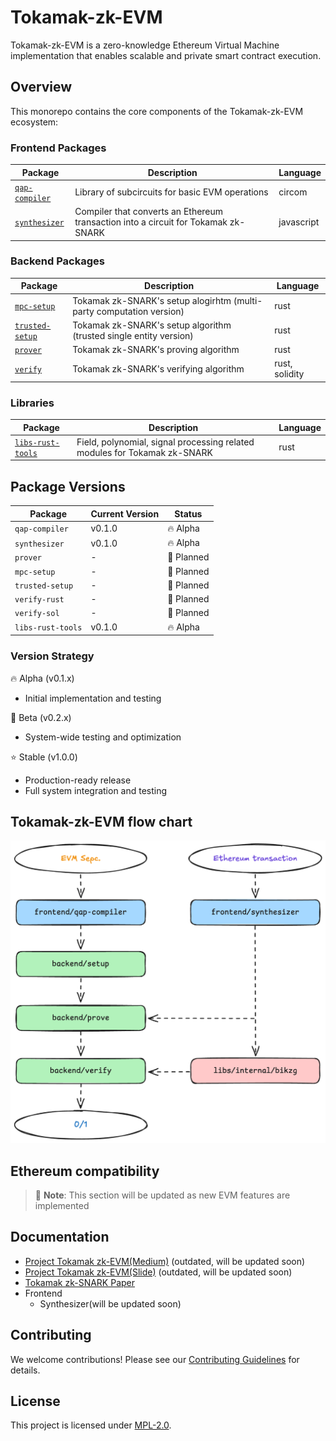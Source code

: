 # Tokamak-zk-EVM

Tokamak-zk-EVM is a zero-knowledge Ethereum Virtual Machine implementation that enables scalable and private smart contract execution.

## Overview

This monorepo contains the core components of the Tokamak-zk-EVM ecosystem:

### Frontend Packages
| Package | Description | Language |
|---------|-------------|----------|
| [`qap-compiler`](./packages/frontend/qap-compiler) | Library of subcircuits for basic EVM operations | circom |
| [`synthesizer`](./packages/frontend/synthesizer) | Compiler that converts an Ethereum transaction into a circuit for Tokamak zk-SNARK | javascript |
### Backend Packages
| Package | Description | Language |
|---------|-------------|----------|
| [`mpc-setup`](./packages/backend/setup/mpc-setup) | Tokamak zk-SNARK's setup alogirhtm (multi-party computation version) | rust |
| [`trusted-setup`](./packages/backend/setup/trusted-setup) | Tokamak zk-SNARK's setup algorithm (trusted single entity version) | rust |
| [`prover`](./packages/backend/prove) | Tokamak zk-SNARK's proving algorithm | rust |
| [`verify`](./packages/backend/verify) | Tokamak zk-SNARK's verifying algorithm | rust, solidity |
### Libraries
| Package | Description | Language | 
|---------|-------------|----------|
| [`libs-rust-tools`](./packages/libs/internal/rust-tools) | Field, polynomial, signal processing related modules for Tokamak zk-SNARK | rust |

## Package Versions
| Package | Current Version | Status |
|---------|----------------|---------|
| `qap-compiler` | v0.1.0 | 🔥 Alpha |
| `synthesizer` | v0.1.0 | 🔥 Alpha |
| `prover` | - | 🚧 Planned |
| `mpc-setup` | - | 🚧 Planned |
| `trusted-setup` | - | 🚧 Planned |
| `verify-rust` | - | 🚧 Planned |
| `verify-sol` | - | 🚧 Planned |
| `libs-rust-tools` | v0.1.0 | 🔥 Alpha |

### Version Strategy
🔥 Alpha (v0.1.x)
- Initial implementation and testing

🧪 Beta (v0.2.x)
- System-wide testing and optimization

⭐️ Stable (v1.0.0)
- Production-ready release
- Full system integration and testing

## Tokamak-zk-EVM flow chart
![Tokamak-zk-EVM Flow Chart](.github/assets/flowchart.png)

## Ethereum compatibility
> 📝 **Note**: This section will be updated as new EVM features are implemented

## Documentation
- [Project Tokamak zk-EVM(Medium)](https://medium.com/tokamak-network/project-tokamak-zk-evm-67483656fd21) (outdated, will be updated soon) 
- [Project Tokamak zk-EVM(Slide)](https://drive.google.com/file/d/1RAmyGDVteAzuBxJ05XEGIjfHC0MY-2_5/view) (outdated, will be updated soon)
- [Tokamak zk-SNARK Paper](https://eprint.iacr.org/2024/507)
- Frontend
    - Synthesizer(will be updated soon) 
<!-- - [API Reference](./docs/api) -->

## Contributing
We welcome contributions! Please see our [Contributing Guidelines](./CONTRIBUTING.md) for details.

## License
This project is licensed under [MPL-2.0](./LICENSE).
